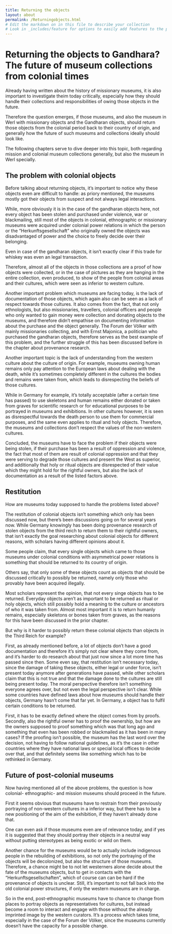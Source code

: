 ```yaml
---
title: Returning the objects
layout: about
permalink: /Returningobjects.html
# Edit the markdown on in this file to describe your collection
# Look in _includes/feature for options to easily add features to the page
---
```


# Returning the objects to Gandhara? The future of museum collections from colonial times
Already having written about the history of missionary museums, it is also important to investigate theim today critically, especially how they should handle their collections and responsibilities of owing those objects in the future. 

Therefore the question emerges, if those museums, and also the museum in Werl with missionary objects and the Gandharan objects, should return those objects from the colonial period back to their country of origin, and generally how the future of such museums and collections ideally should look like. 

The following chapters serve to dive deeper into this topic, both regarding mission and colonial museum collections generally, but also the museum in Werl specially. 

## The problem with colonial objects 
Before talking about returning objects, it’s important to notice why these objects even are difficult to handle: as priory mentioned, the museums mostly got their objects from suspect and not always legal interactions. 

While, more obviously it is in the case of the gandharan objects here, not every object has been stolen and purchased under violence, war or blackmailing, still most of the objects in colonial, ethnographic or missionary museums were acquired under colonial power relations in which the person or the “Herkunftsgesellschaft” who originally owned the objects was disadvantaged of power and the choice to freely decide over their belonging. 

Even in case of the gandharan objects, it isn’t exactly clear if this trade for whiskey was even an legal transaction. 

Therefore, almost all of the objects in those collections are a proof of how objects were collected, or in the case of pictures as they are hanging in the entire collection, even produced, to show of the people from colonial areas and their cultures, which were seen as inferior to western culture. 

Another important problem which museums are facing today, is the lack of documentation of those objects, which again also can be seen as a lack of respect towards those cultures. It also comes from the fact, that not only ethnologists, but also missionaries, travellers, colonial officers and people who only wanted to gain money were collection and donating objects to the museums, and therefore didn’t empathise on documenting information about the purchase and the object generally. The Forum der Völker with mainly missionaries collecting, and with Ernst Majonica, a politician who purchased the gandharan objects, therefore serves as the best example of this problem, and the further struggle of this has been discussed before in the chapter about provenance research.

Another important topic is the lack of understanding from the western culture about the culture of origin. For example, museums owning human remains only pay attention to the European laws about dealing with the death, while it’s sometimes completely different in the cultures the bodies and remains were taken from, which leads to disrespecting the beliefs of those cultures.

While in Germany for example, it’s totally acceptable (after a certain time has passed) to use skeletons and human remains either donated or taken from graves for scientific research or for educational purposes to be portrayed in museums and exhibitions. In other cultures however, it is seen as disrespectful towards the death person to use them for commercial purposes, and the same even applies to ritual and holy objects. Therefore, the museums and collections don’t respect the values of the non-western cultures.

Concluded, the museums have to face the problem if their objects were being stolen, if their purchase has been a result of oppression and violence, the fact that most of them are result of colonial oppression and that they were serving to degrade those cultures and present the West as superior, and additionally that holy or ritual objects are disrespected of their value which they might hold for the rightful owners, but also the lack of documentation as a result of the listed factors above.

## Restitution
How are museums today supposed to handle the problems listed above? 

The restitution of colonial objects isn’t something which only has been discussed now, but there’s been discussions going on for several years now. While Germany knowingly has been doing provenance research of stolen objects from the third reich to return them to their rightful owners, that isn’t exactly the goal researching about colonial objects for different reasons, with scholars having different opinions about it. 

Some people claim, that every single objects which came to those museums under colonial conditions with asymmetrical power relations is something that should be returned to its country of origin. 

Others say, that only some of these objects count as objects that should be discussed critically to possibly be returned, namely only those who provably have been acquired illegally. 

Most scholars represent the opinion, that not every singe objects has to be returned. Everyday objects aren’t as important to be returned as ritual or holy objects, which still possibly hold a meaning to the culture or ancestors of who it was taken from. 
Almost most important it is to return humanly remains, especially skeletons or bones taken from graves, as the reasons for this have been discussed in the prior chapter.

But why is it harder to possibly return these colonial objects than objects in the Third Reich for example? 

First, as already mentioned before, a lot of objects don’t have a good documentation and therefore it’s simply not clear where they come from, and it’s harder to do research about that just now since a lot more time has passed since then. Some even say, that restitution isn’t necessary today, since the damage of taking these objects, either legal or under force, isn’t present today anymore after generations have passed, while other scholars claim that this is not true and that the damage done to the cultures are still being present today. 
The moral perspective therefore isn’t something everyone agrees over, but not even the legal perspective isn’t clear. 
While some countries have defined laws about how museums should handle their objects, Germany hasn’t come that far yet. In Germany, a object has to fulfil certain conditions to be returned. 

First, it has to be exactly defined where the object comes from by proofs. Secondly, also the rightful owner has to proof the ownership, but how are the owners supposed to proof something which was that long ago and something that even has been robbed or blackmailed as it has been in many cases? If the proofing isn’t possible, the museum has the last word over the decision, not having to follow national guidelines, as it’s the case in other countries where they have national laws or special local offices to decide over that, and that definitely seems like something which has to be rethinked in Germany.

## Future of post-colonial museums
Now having mentioned all of the above problems, the question is how colonial- ethnographic- and mission museums should proceed in the future. 

First it seems obvious that museums have to restrain from their previously portraying of non-western cultures in a inferior way, but there has to be a new positioning of the aim of the exhibition, if they haven’t already done that. 

One can even ask if those museums even are of relevance today, and if yes it is suggested that they should portray their objects in a neutral way without putting stereotypes as being exotic or wild on them. 

Another chance for the museums would be to actually include indigenous people in the rebuilding of exhibitions, so not only the portraying of the objects will be decolonized, but also the structure of those museums. Therefore, a chance might be to not let westerners alone decide about the fate of the museums objects, but to get in contacts with the “Herkunftsgesellschaften”, which of course can can be hard if the provenance of objects is unclear. Still, it’s important to not fall back into the old colonial power structures, if only the western museums are in charge.

So in the end, post-ethnographic museums have to chance to change from places to portray objects as representatives for cultures, but instead become a room to interact and engage with those without the already imprinted image by the western curators. It’s a process which takes time, especially in the case of the Forum der Völker, since the museums currently doesn’t have the capacity for a possible change.
